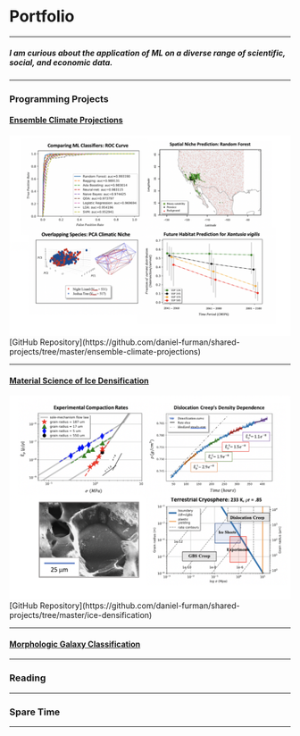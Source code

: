 # Portfolio
---
##### I am curious about the application of ML on a diverse range of scientific, social, and economic data. 
---

### Programming Projects

#### [Ensemble Climate Projections](https://drive.google.com/drive/folders/15nZUMuGLiINuhSuP6DJ6hg27YKZxeC9A?usp=sharing)
<img src="images/sdm.png?raw=true"/>
[GitHub Repository](https://github.com/daniel-furman/shared-projects/tree/master/ensemble-climate-projections)

---
#### [Material Science of Ice Densification](https://drive.google.com/drive/folders/1eDXEeZ1x04-mp7oUI9cQi2PNBXxXor5x?usp=sharing)
<img src="images/ice-dens.png?raw=true"/>
[GitHub Repository](https://github.com/daniel-furman/shared-projects/tree/master/ice-densification)

---
#### [Morphologic Galaxy Classification](/sample_page)
---

### Reading

---

### Spare Time

---









